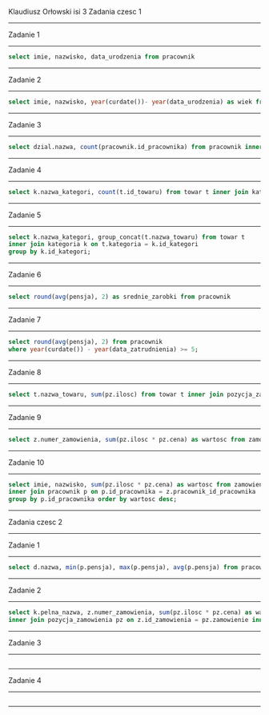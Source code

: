 Klaudiusz Orłowski isi 3
Zadania czesc 1
***
Zadanie 1
***
```sql
select imie, nazwisko, data_urodzenia from pracownik
```
***
Zadanie 2
***
```sql
select imie, nazwisko, year(curdate())- year(data_urodzenia) as wiek from pracownik
```
***
Zadanie 3
***
```sql
select dzial.nazwa, count(pracownik.id_pracownika) from pracownik inner join dzial on pracownik.dzial = dzial.id_dzialu group by dzial.id_dzialu
```
***
Zadanie 4
***
```sql
select k.nazwa_kategori, count(t.id_towaru) from towar t inner join kategoria k on t.kategoria = k.id_kategori group by k.id_kategori;
```
***
Zadanie 5
***
```sql
select k.nazwa_kategori, group_concat(t.nazwa_towaru) from towar t
inner join kategoria k on t.kategoria = k.id_kategori
group by k.id_kategori;
```
***
Zadanie 6
***
```sql
select round(avg(pensja), 2) as srednie_zarobki from pracownik
```
***
Zadanie 7
***
```sql
select round(avg(pensja), 2) from pracownik
where year(curdate()) - year(data_zatrudnienia) >= 5;
```
***
Zadanie 8
***
```sql
select t.nazwa_towaru, sum(pz.ilosc) from towar t inner join pozycja_zamowienia pz on t.id_towaru = pz.towar group by t.nazwa_towaru order by 2 desc limit 10;
```
***
Zadanie 9
***
```sql
select z.numer_zamowienia, sum(pz.ilosc * pz.cena) as wartosc from zamowienie z inner join pozycja_zamowienia pz on z.id_zamowienia = pz.zamowienie where year(z.data_zamowienia) = 2017 and quarter(z.data_zamowienia) = 1 group by z.id_zamowienia
```
***
Zadanie 10
***
```sql
select imie, nazwisko, sum(pz.ilosc * pz.cena) as wartosc from zamowienie z inner join pozycja_zamowienia pz on z.id_zamowienia = pz.zamowienie 
inner join pracownik p on p.id_pracownika = z.pracownik_id_pracownika
group by p.id_pracownika order by wartosc desc;
```
***
Zadania czesc 2
***
Zadanie 1
***
```sql
select d.nazwa, min(p.pensja), max(p.pensja), avg(p.pensja) from pracownik p inner join dzial d on p.dzial = d.id_dzialu group by d.id_dzialu

```
***
Zadanie 2
***
```sql
select k.pelna_nazwa, z.numer_zamowienia, sum(pz.ilosc * pz.cena) as wartoscfrom zamowienie z
inner join pozycja_zamowienia pz on z.id_zamowienia = pz.zamowienie inner join klient k on k.id_klienta = z.klient group by z.id_zamowienia order by wartosc desc limit 10;
```
***
Zadanie 3
***
```sql

```
***
Zadanie 4
***
```sql

```
***
